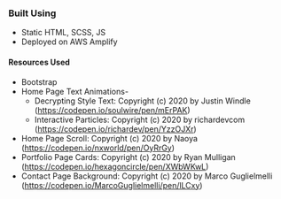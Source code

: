 ### Built Using
* Static HTML, SCSS, JS
* Deployed on AWS Amplify
#### Resources Used
* Bootstrap
* Home Page Text Animations- 
  * Decrypting Style Text: Copyright (c) 2020 by Justin Windle (https://codepen.io/soulwire/pen/mErPAK)
  * Interactive Particles: Copyright (c) 2020 by richardevcom (https://codepen.io/richardev/pen/YzzOJXr)
* Home Page Scroll: Copyright (c) 2020 by Naoya (https://codepen.io/nxworld/pen/OyRrGy)
* Portfolio Page Cards: Copyright (c) 2020 by Ryan Mulligan (https://codepen.io/hexagoncircle/pen/XWbWKwL)
* Contact Page Background: Copyright (c) 2020 by Marco Guglielmelli (https://codepen.io/MarcoGuglielmelli/pen/lLCxy)
